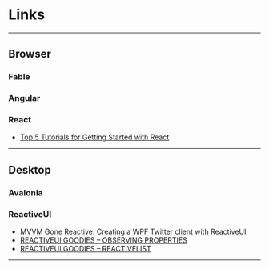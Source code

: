 # Links

---

## Browser

### Fable

### Angular

### React

* [Top 5 Tutorials for Getting Started with React](https://www.javascriptstuff.com/getting-started-tutorials/)

---

## Desktop

### Avalonia

### ReactiveUI

* [MVVM Gone Reactive: Creating a WPF Twitter client with ReactiveUI](https://blog.oz-code.com/mvvm-gone-reactive-creating-wpf-twitter-client-reactiveui/)
* [REACTIVEUI GOODIES – OBSERVING PROPERTIES](https://janhannemann.wordpress.com/2016/10/03/reactiveui-goodies-observing-properties/)
* [REACTIVEUI GOODIES – REACTIVELIST](https://janhannemann.wordpress.com/2016/10/06/reactiveui-goodies-reactivelist/)

---
